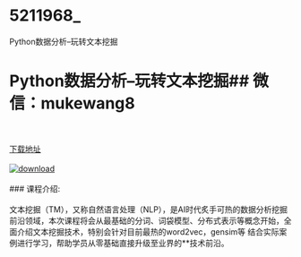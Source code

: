 # 5211968_
Python数据分析–玩转文本挖掘
# Python数据分析–玩转文本挖掘## 微信：mukewang8
<br/></br>[下载地址](http://www.36tz.cn/article/5211968 "下载地址")
<br/></br>[![download](http://36tz.cn/muke_img/2020_04_2-39-300x153.png "下载地址")](http://www.36tz.cn/article/5211968 "下载地址")
<br/></br>### 课程介绍:<br/></br>文本挖掘（TM），又称自然语言处理（NLP），是AI时代炙手可热的数据分析挖掘前沿领域，本次课程将会从最基础的分词、词袋模型、分布式表示等概念开始，全面介绍文本挖掘技术，特别会针对目前最热的word2vec，gensim等 结合实际案例进行学习，帮助学员从零基础直接升级至业界的**技术前沿。

 

 
